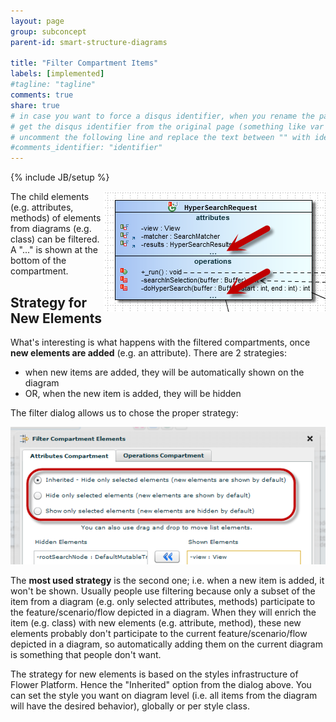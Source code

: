 ```yaml
---
layout: page
group: subconcept
parent-id: smart-structure-diagrams

title: "Filter Compartment Items"
labels: [implemented]
#tagline: "tagline"
comments: true
share: true
# in case you want to force a disqus identifier, when you rename the page
# get the disqus identifier from the original page (something like var disqus_identifier = 'ident';),
# uncomment the following line and replace the text between "" with ident
#comments_identifier: "identifier"
---
```

{% include JB/setup %}

<img class="img-polaroid" style="float:right" src="smart-structure-diagrams-filter-compartment1.png"/>
The child elements (e.g. attributes, methods) of elements from diagrams (e.g. class) can be filtered. A "..." is shown at the bottom of the compartment.

## Strategy for New Elements

What's interesting is what happens with the filtered compartments, once **new elements are added** (e.g. an attribute). There are 2 strategies:

* when new items are added, they will be automatically shown on the diagram
* OR, when the new item is added, they will be hidden

The filter dialog allows us to chose the proper strategy:

<div>
<p class="text-center">
<img class="img-polaroid" src="smart-structure-diagrams-filter-compartment2.png"/>
</p>

<div class="alert alert-info">
The <strong>most used strategy</strong> is the second one; i.e. when a new item is added, it won't be shown. 
Usually people use filtering because only a subset of the item from a diagram (e.g. only selected attributes, methods) participate to the feature/scenario/flow depicted in a diagram. When they will enrich the item (e.g. class) with new elements (e.g. attribute, method), these new elements probably don't participate to the current feature/scenario/flow depicted in a diagram, so automatically adding them on the current diagram is something that people don't want.
</div>
</div>

The strategy for new elements is based on the styles infrastructure of Flower Platform. Hence the "Inherited" option from the dialog above. 
You can set the style you want on diagram level (i.e. all items from the diagram will have the desired behavior), globally or per style class. 
